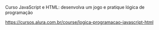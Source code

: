 Curso  JavaScript e HTML: desenvolva um jogo e pratique lógica de programação

https://cursos.alura.com.br/course/logica-programacao-javascript-html
